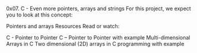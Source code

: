 0x07. C - Even more pointers, arrays and strings
For this project, we expect you to look at this concept:

Pointers and arrays 
Resources
Read or watch:

C - Pointer to Pointer
C – Pointer to Pointer with example
Multi-dimensional Arrays in C
Two dimensional (2D) arrays in C programming with example
